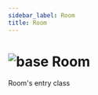 ```yaml
---
sidebar_label: Room
title: Room
---
```


# <img src='/img/wiki/base.png' alt='base' classname='env-tag' /> Room
Room's entry class<br/>

